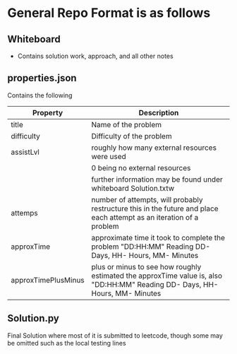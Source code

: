 
# General Repo Format is as follows

## Whiteboard

- Contains solution work, approach, and all other notes




## properties.json

Contains the following

| Property      | Description |
|------------|---------------------|
| title      | Name of the problem |
| difficulty |Difficulty of the problem |         
| assistLvl  | roughly how many external resources were used                     | 
|                     | 0 being no external resources | 10 being a copy paste from a solution                     | 
|                     | further information may be found under whiteboard Solution.txtw              | 
|    attemps        |number of attempts, will probably restructure this in the future and place each attempt as an iteration of a problem                     | 
|    approxTime        | approximate time it took to complete the problem "DD:HH:MM" Reading DD- Days, HH- Hours, MM- Minutes                    | 
|    approxTimePlusMinus        | plus or minus to see how roughly estimated the approxTime value is, also "DD:HH:MM" Reading DD- Days, HH- Hours, MM- Minutes                    |


## Solution.py

Final Solution where most of it is submitted to leetcode, though some may be omitted such as the local testing lines
	 

